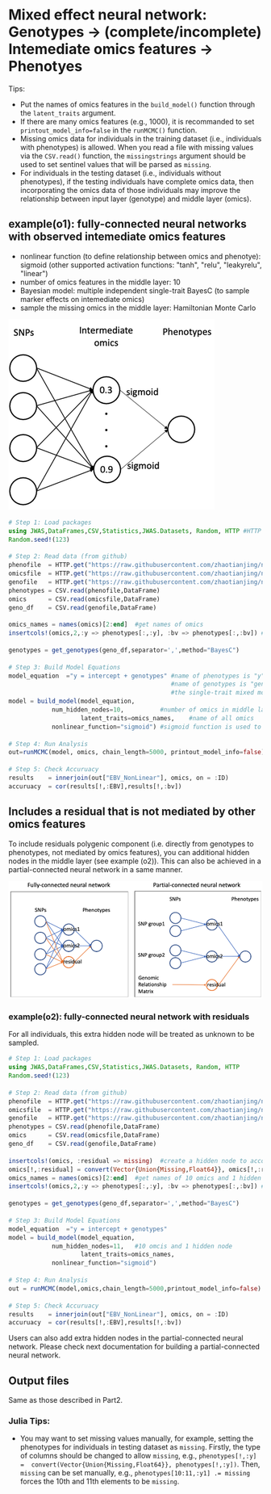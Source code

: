 # Mixed effect neural network: Genotypes -> (complete/incomplete) Intemediate omics features -> Phenotyes

Tips:
* Put the names of omics features in the `build_model()` function through the `latent_traits` argument.
* If there are many omics features (e.g., 1000), it is recommanded to set `printout_model_info=false` in the `runMCMC()` function.
* Missing omics data for individuals in the training dataset (i.e., individuals with phenotypes) is allowed. When you read a file with missing values via the `CSV.read()` function, the `missingstrings` argument should be used to set sentinel values that will be parsed as `missing`.
* For individuals in the testing dataset (i.e., individuals without phenotypes), if the testing individuals have complete omics data, then incorporating the omics data of those individuals may improve the relationship between input layer (genotype) and middle layer (omics).


## example(o1): fully-connected neural networks with observed intemediate omics features
* nonlinear function (to define relationship between omics and phenotye): sigmoid (other supported activation functions: "tanh", "relu", "leakyrelu", "linear")
* number of omics features in the middle layer: 10
* Bayesian model: multiple independent single-trait BayesC (to sample marker effects on intemediate omics)
* sample the missing omics in the middle layer: Hamiltonian Monte Carlo

![](https://github.com/zhaotianjing/figures/blob/main/part3_example.png)

```julia
# Step 1: Load packages
using JWAS,DataFrames,CSV,Statistics,JWAS.Datasets, Random, HTTP #HTTP to download demo data from github
Random.seed!(123)

# Step 2: Read data (from github)
phenofile  = HTTP.get("https://raw.githubusercontent.com/zhaotianjing/nnmm_doc/main/data_simulation/y.csv").body
omicsfile  = HTTP.get("https://raw.githubusercontent.com/zhaotianjing/nnmm_doc/main/data_simulation/omics.csv").body
genofile   = HTTP.get("https://raw.githubusercontent.com/zhaotianjing/nnmm_doc/main/data_simulation/geno_n100_p200.csv").body
phenotypes = CSV.read(phenofile,DataFrame)
omics      = CSV.read(omicsfile,DataFrame)
geno_df    = CSV.read(genofile,DataFrame)

omics_names = names(omics)[2:end]  #get names of omics
insertcols!(omics,2,:y => phenotypes[:,:y], :bv => phenotypes[:,:bv]) #phenotype and omics should be in the same dataframe

genotypes = get_genotypes(geno_df,separator=',',method="BayesC")

# Step 3: Build Model Equations
model_equation  ="y = intercept + genotypes" #name of phenotypes is "y"
                                             #name of genotypes is "genotypes" (user-defined in the previous step)
                                             #the single-trait mixed model used between input and each omics is: omics = intercept + genotypes
model = build_model(model_equation,
		    num_hidden_nodes=10,          #number of omics in middle layer is 3
                    latent_traits=omics_names,    #name of all omics
		    nonlinear_function="sigmoid") #sigmoid function is used to approximate relationship between omics and phenotypes

# Step 4: Run Analysis
out=runMCMC(model, omics, chain_length=5000, printout_model_info=false);

# Step 5: Check Accuruacy
results    = innerjoin(out["EBV_NonLinear"], omics, on = :ID)
accuruacy  = cor(results[!,:EBV],results[!,:bv])
```




## Includes a residual that is not mediated by other omics features
To include residuals polygenic component (i.e. directly from genotypes to phenotypes, not mediated by omics features), you can additional hidden nodes in the middle layer (see example (o2)). This can also be achieved in a partial-connected neural network in a same manner.

![](https://github.com/zhaotianjing/figures/blob/main/wiki_omics_residual.png)


### example(o2): fully-connected neural network with residuals

For all individuals, this extra hidden node will be treated as unknown to be sampled.

```julia
# Step 1: Load packages
using JWAS,DataFrames,CSV,Statistics,JWAS.Datasets, Random, HTTP 
Random.seed!(123)

# Step 2: Read data (from github)
phenofile  = HTTP.get("https://raw.githubusercontent.com/zhaotianjing/nnmm_doc/main/data_simulation/y.csv").body
omicsfile  = HTTP.get("https://raw.githubusercontent.com/zhaotianjing/nnmm_doc/main/data_simulation/omics.csv").body
genofile   = HTTP.get("https://raw.githubusercontent.com/zhaotianjing/nnmm_doc/main/data_simulation/geno_n100_p200.csv").body
phenotypes = CSV.read(phenofile,DataFrame)
omics      = CSV.read(omicsfile,DataFrame)
geno_df    = CSV.read(genofile,DataFrame)

insertcols!(omics, :residual => missing)  #create a hidden node to account for residuals
omics[!,:residual] = convert(Vector{Union{Missing,Float64}}, omics[!,:residual]) #transform the datatype is required for Julia
omics_names = names(omics)[2:end]  #get names of 10 omics and 1 hidden node
insertcols!(omics,2,:y => phenotypes[:,:y], :bv => phenotypes[:,:bv]) #phenotype and omics should be in the same dataframe

genotypes = get_genotypes(geno_df,separator=',',method="BayesC")

# Step 3: Build Model Equations
model_equation  ="y = intercept + genotypes" 
model = build_model(model_equation,
		    num_hidden_nodes=11,   #10 omcis and 1 hidden node
                    latent_traits=omics_names,
		    nonlinear_function="sigmoid")

# Step 4: Run Analysis
out = runMCMC(model,omics,chain_length=5000,printout_model_info=false)

# Step 5: Check Accuruacy
results    = innerjoin(out["EBV_NonLinear"], omics, on = :ID)
accuruacy  = cor(results[!,:EBV],results[!,:bv])
```

Users can also add extra hidden nodes in the partial-connected neural network. Please check next documentation for building a partial-connected neural network.

## Output files
Same as those described in Part2.

### Julia Tips:
* You may want to set missing values manually, for example, setting the phenotypes for individuals in testing dataset as `missing`. Firstly, the type of  columns should be changed to allow `missing`, e.g., `phenotypes[!,:y] =  convert(Vector{Union{Missing,Float64}}, phenotypes[!,:y])`. Then, `missing` can be set manually, e.g., `phenotypes[10:11,:y1] .= missing` forces the 10th and 11th elements to be `missing`.
